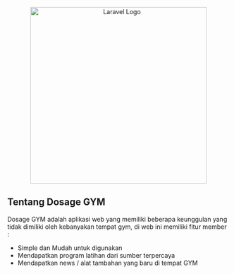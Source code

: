 <p align="center"><a href="https://laravel.com" target="_blank"><img src="https://raw.githubusercontent.com/laravel/art/master/logo-lockup/5%20SVG/2%20CMYK/1%20Full%20Color/laravel-logolockup-cmyk-red.svg" width="400" alt="Laravel Logo"></a></p>

## Tentang Dosage GYM 

Dosage GYM adalah aplikasi web yang memiliki beberapa keunggulan yang tidak dimiliki oleh kebanyakan tempat gym, di web ini memiliki fitur member :

- Simple dan Mudah untuk digunakan
- Mendapatkan program latihan dari sumber terpercaya
- Mendapatkan news / alat tambahan yang baru di tempat GYM 




